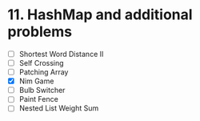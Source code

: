 # 11. HashMap and additional problems

- [ ] Shortest Word Distance II
- [ ] Self Crossing
- [ ] Patching Array
- [x] Nim Game
- [ ] Bulb Switcher
- [ ] Paint Fence
- [ ] Nested List Weight Sum
